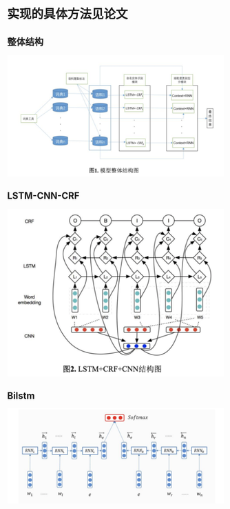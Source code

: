 实现的具体方法见论文
===
## 整体结构
![image](https://github.com/PouringRain/NER-in-Open-Domain/blob/master/pic/%E7%BB%93%E6%9E%84%E5%9B%BE.png)
## LSTM-CNN-CRF
![image](https://github.com/PouringRain/NER-in-Open-Domain/blob/master/pic/lstm-cnn-crf.png)
## Bilstm
![image](https://github.com/PouringRain/NER-in-Open-Domain/blob/master/pic/bilstm.png)
